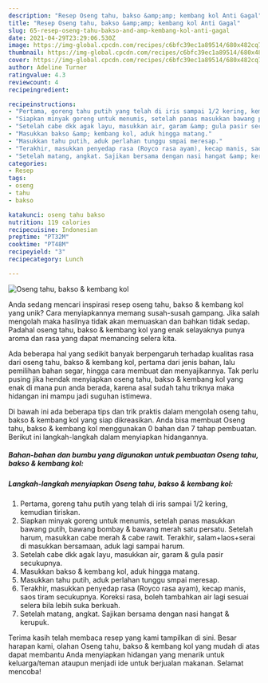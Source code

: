 ```yaml
---
description: "Resep Oseng tahu, bakso &amp;amp; kembang kol Anti Gagal"
title: "Resep Oseng tahu, bakso &amp;amp; kembang kol Anti Gagal"
slug: 65-resep-oseng-tahu-bakso-and-amp-kembang-kol-anti-gagal
date: 2021-04-29T23:29:06.530Z
image: https://img-global.cpcdn.com/recipes/c6bfc39ec1a89514/680x482cq70/oseng-tahu-bakso-kembang-kol-foto-resep-utama.jpg
thumbnail: https://img-global.cpcdn.com/recipes/c6bfc39ec1a89514/680x482cq70/oseng-tahu-bakso-kembang-kol-foto-resep-utama.jpg
cover: https://img-global.cpcdn.com/recipes/c6bfc39ec1a89514/680x482cq70/oseng-tahu-bakso-kembang-kol-foto-resep-utama.jpg
author: Adeline Turner
ratingvalue: 4.3
reviewcount: 4
recipeingredient:

recipeinstructions:
- "Pertama, goreng tahu putih yang telah di iris sampai 1/2 kering, kemudian tiriskan."
- "Siapkan minyak goreng untuk menumis, setelah panas masukkan bawang putih, bawang bombay &amp; bawang merah satu persatu. Setelah harum, masukkan cabe merah &amp; cabe rawit. Terakhir, salam+laos+serai di masukkan bersamaan, aduk lagi sampai harum."
- "Setelah cabe dkk agak layu, masukkan air, garam &amp; gula pasir secukupnya."
- "Masukkan bakso &amp; kembang kol, aduk hingga matang."
- "Masukkan tahu putih, aduk perlahan tunggu smpai meresap."
- "Terakhir, masukkan penyedap rasa (Royco rasa ayam), kecap manis, saos tiram secukupnya. Koreksi rasa, boleh tambahkan air lagi sesuai selera bila lebih suka berkuah."
- "Setelah matang, angkat. Sajikan bersama dengan nasi hangat &amp; kerupuk."
categories:
- Resep
tags:
- oseng
- tahu
- bakso

katakunci: oseng tahu bakso 
nutrition: 119 calories
recipecuisine: Indonesian
preptime: "PT32M"
cooktime: "PT48M"
recipeyield: "3"
recipecategory: Lunch

---
```



![Oseng tahu, bakso &amp; kembang kol](https://img-global.cpcdn.com/recipes/c6bfc39ec1a89514/680x482cq70/oseng-tahu-bakso-kembang-kol-foto-resep-utama.jpg)

Anda sedang mencari inspirasi resep oseng tahu, bakso &amp; kembang kol yang unik? Cara menyiapkannya memang susah-susah gampang. Jika salah mengolah maka hasilnya tidak akan memuaskan dan bahkan tidak sedap. Padahal oseng tahu, bakso &amp; kembang kol yang enak selayaknya punya aroma dan rasa yang dapat memancing selera kita.

Ada beberapa hal yang sedikit banyak berpengaruh terhadap kualitas rasa dari oseng tahu, bakso &amp; kembang kol, pertama dari jenis bahan, lalu pemilihan bahan segar, hingga cara membuat dan menyajikannya. Tak perlu pusing jika hendak menyiapkan oseng tahu, bakso &amp; kembang kol yang enak di mana pun anda berada, karena asal sudah tahu triknya maka hidangan ini mampu jadi suguhan istimewa.




Di bawah ini ada beberapa tips dan trik praktis dalam mengolah oseng tahu, bakso &amp; kembang kol yang siap dikreasikan. Anda bisa membuat Oseng tahu, bakso &amp; kembang kol menggunakan 0 bahan dan 7 tahap pembuatan. Berikut ini langkah-langkah dalam menyiapkan hidangannya.

<!--inarticleads1-->

##### Bahan-bahan dan bumbu yang digunakan untuk pembuatan Oseng tahu, bakso &amp; kembang kol:





<!--inarticleads2-->

##### Langkah-langkah menyiapkan Oseng tahu, bakso &amp; kembang kol:

1. Pertama, goreng tahu putih yang telah di iris sampai 1/2 kering, kemudian tiriskan.
1. Siapkan minyak goreng untuk menumis, setelah panas masukkan bawang putih, bawang bombay &amp; bawang merah satu persatu. Setelah harum, masukkan cabe merah &amp; cabe rawit. Terakhir, salam+laos+serai di masukkan bersamaan, aduk lagi sampai harum.
1. Setelah cabe dkk agak layu, masukkan air, garam &amp; gula pasir secukupnya.
1. Masukkan bakso &amp; kembang kol, aduk hingga matang.
1. Masukkan tahu putih, aduk perlahan tunggu smpai meresap.
1. Terakhir, masukkan penyedap rasa (Royco rasa ayam), kecap manis, saos tiram secukupnya. Koreksi rasa, boleh tambahkan air lagi sesuai selera bila lebih suka berkuah.
1. Setelah matang, angkat. Sajikan bersama dengan nasi hangat &amp; kerupuk.




Terima kasih telah membaca resep yang kami tampilkan di sini. Besar harapan kami, olahan Oseng tahu, bakso &amp; kembang kol yang mudah di atas dapat membantu Anda menyiapkan hidangan yang menarik untuk keluarga/teman ataupun menjadi ide untuk berjualan makanan. Selamat mencoba!
